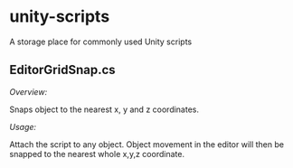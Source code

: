 # unity-scripts
A storage place for commonly used Unity scripts
## EditorGridSnap.cs

_Overview:_

Snaps object to the nearest x, y and z coordinates.

_Usage:_

Attach the script to any object.
Object movement in the editor will then be snapped to the nearest whole x,y,z coordinate.
